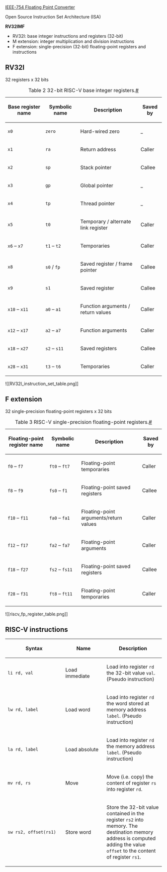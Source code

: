 [IEEE-754 Floating Point Converter](https://www.h-schmidt.net/FloatConverter/IEEE754.html)

Open Source Instruction Set Architecture (ISA)

**RV32IMF**
- RV32I: base integer instructions and registers (32-bit)
- M extension: integer multiplication and division instructions
- F extension: single-precision (32-bit) floating-point registers and instructions

## RV32I

32 registers x 32 bits

<table class="table" id="table-riscv-base-registers">
<caption><span class="caption-number">Table 2 </span><span class="caption-text">32-bit RISC-V base integer registers.</span><a class="headerlink" href="#table-riscv-base-registers" title="Link to this table">#</a></caption>
<thead>
<tr class="row-odd"><th class="head"><p>Base register name</p></th>
<th class="head"><p>Symbolic name</p></th>
<th class="head"><p>Description</p></th>
<th class="head"><p>Saved by</p></th>
</tr>
</thead>
<tbody>
<tr class="row-even"><td><p><code class="docutils literal notranslate"><span class="pre">x0</span></code></p></td>
<td><p><code class="docutils literal notranslate"><span class="pre">zero</span></code></p></td>
<td><p>Hard-wired zero</p></td>
<td><p>_</p></td>
</tr>
<tr class="row-odd"><td><p><code class="docutils literal notranslate"><span class="pre">x1</span></code></p></td>
<td><p><code class="docutils literal notranslate"><span class="pre">ra</span></code></p></td>
<td><p>Return address</p></td>
<td><p>Caller</p></td>
</tr>
<tr class="row-even"><td><p><code class="docutils literal notranslate"><span class="pre">x2</span></code></p></td>
<td><p><code class="docutils literal notranslate"><span class="pre">sp</span></code></p></td>
<td><p>Stack pointer</p></td>
<td><p>Callee</p></td>
</tr>
<tr class="row-odd"><td><p><code class="docutils literal notranslate"><span class="pre">x3</span></code></p></td>
<td><p><code class="docutils literal notranslate"><span class="pre">gp</span></code></p></td>
<td><p>Global pointer</p></td>
<td><p>_</p></td>
</tr>
<tr class="row-even"><td><p><code class="docutils literal notranslate"><span class="pre">x4</span></code></p></td>
<td><p><code class="docutils literal notranslate"><span class="pre">tp</span></code></p></td>
<td><p>Thread pointer</p></td>
<td><p>_</p></td>
</tr>
<tr class="row-odd"><td><p><code class="docutils literal notranslate"><span class="pre">x5</span></code></p></td>
<td><p><code class="docutils literal notranslate"><span class="pre">t0</span></code></p></td>
<td><p>Temporary / alternate link register</p></td>
<td><p>Caller</p></td>
</tr>
<tr class="row-even"><td><p><code class="docutils literal notranslate"><span class="pre">x6</span></code> – <code class="docutils literal notranslate"><span class="pre">x7</span></code></p></td>
<td><p><code class="docutils literal notranslate"><span class="pre">t1</span></code> – <code class="docutils literal notranslate"><span class="pre">t2</span></code></p></td>
<td><p>Temporaries</p></td>
<td><p>Caller</p></td>
</tr>
<tr class="row-odd"><td><p><code class="docutils literal notranslate"><span class="pre">x8</span></code></p></td>
<td><p><code class="docutils literal notranslate"><span class="pre">s0</span></code> / <code class="docutils literal notranslate"><span class="pre">fp</span></code></p></td>
<td><p>Saved register / frame pointer</p></td>
<td><p>Callee</p></td>
</tr>
<tr class="row-even"><td><p><code class="docutils literal notranslate"><span class="pre">x9</span></code></p></td>
<td><p><code class="docutils literal notranslate"><span class="pre">s1</span></code></p></td>
<td><p>Saved register</p></td>
<td><p>Callee</p></td>
</tr>
<tr class="row-odd"><td><p><code class="docutils literal notranslate"><span class="pre">x10</span></code> – <code class="docutils literal notranslate"><span class="pre">x11</span></code></p></td>
<td><p><code class="docutils literal notranslate"><span class="pre">a0</span></code> – <code class="docutils literal notranslate"><span class="pre">a1</span></code></p></td>
<td><p>Function arguments / return values</p></td>
<td><p>Caller</p></td>
</tr>
<tr class="row-even"><td><p><code class="docutils literal notranslate"><span class="pre">x12</span></code> – <code class="docutils literal notranslate"><span class="pre">x17</span></code></p></td>
<td><p><code class="docutils literal notranslate"><span class="pre">a2</span></code> – <code class="docutils literal notranslate"><span class="pre">a7</span></code></p></td>
<td><p>Function arguments</p></td>
<td><p>Caller</p></td>
</tr>
<tr class="row-odd"><td><p><code class="docutils literal notranslate"><span class="pre">x18</span></code> – <code class="docutils literal notranslate"><span class="pre">x27</span></code></p></td>
<td><p><code class="docutils literal notranslate"><span class="pre">s2</span></code> – <code class="docutils literal notranslate"><span class="pre">s11</span></code></p></td>
<td><p>Saved registers</p></td>
<td><p>Callee</p></td>
</tr>
<tr class="row-even"><td><p><code class="docutils literal notranslate"><span class="pre">x28</span></code> – <code class="docutils literal notranslate"><span class="pre">x31</span></code></p></td>
<td><p><code class="docutils literal notranslate"><span class="pre">t3</span></code> – <code class="docutils literal notranslate"><span class="pre">t6</span></code></p></td>
<td><p>Temporaries</p></td>
<td><p>Caller</p></td>
</tr>
</tbody>
</table>

![[RV32I_instruction_set_table.png]]

## F extension

32 single-precision floating-point registers x 32 bits

<table class="table" id="table-riscv-fp-registers">
<caption><span class="caption-number">Table 3 </span><span class="caption-text">RISC-V single-precision floating-point registers.</span><a class="headerlink" href="#table-riscv-fp-registers" title="Link to this table">#</a></caption>
<thead>
<tr class="row-odd"><th class="head"><p>Floating-point register name</p></th>
<th class="head"><p>Symbolic name</p></th>
<th class="head"><p>Description</p></th>
<th class="head"><p>Saved by</p></th>
</tr>
</thead>
<tbody>
<tr class="row-even"><td><p><code class="docutils literal notranslate"><span class="pre">f0</span></code> – <code class="docutils literal notranslate"><span class="pre">f7</span></code></p></td>
<td><p><code class="docutils literal notranslate"><span class="pre">ft0</span></code> – <code class="docutils literal notranslate"><span class="pre">ft7</span></code></p></td>
<td><p>Floating-point temporaries</p></td>
<td><p>Caller</p></td>
</tr>
<tr class="row-odd"><td><p><code class="docutils literal notranslate"><span class="pre">f8</span></code> – <code class="docutils literal notranslate"><span class="pre">f9</span></code></p></td>
<td><p><code class="docutils literal notranslate"><span class="pre">fs0</span></code> – <code class="docutils literal notranslate"><span class="pre">f1</span></code></p></td>
<td><p>Floating-point saved registers</p></td>
<td><p>Callee</p></td>
</tr>
<tr class="row-even"><td><p><code class="docutils literal notranslate"><span class="pre">f10</span></code> – <code class="docutils literal notranslate"><span class="pre">f11</span></code></p></td>
<td><p><code class="docutils literal notranslate"><span class="pre">fa0</span></code> – <code class="docutils literal notranslate"><span class="pre">fa1</span></code></p></td>
<td><p>Floating-point arguments/return values</p></td>
<td><p>Caller</p></td>
</tr>
<tr class="row-odd"><td><p><code class="docutils literal notranslate"><span class="pre">f12</span></code> – <code class="docutils literal notranslate"><span class="pre">f17</span></code></p></td>
<td><p><code class="docutils literal notranslate"><span class="pre">fa2</span></code> – <code class="docutils literal notranslate"><span class="pre">fa7</span></code></p></td>
<td><p>Floating-point arguments</p></td>
<td><p>Caller</p></td>
</tr>
<tr class="row-even"><td><p><code class="docutils literal notranslate"><span class="pre">f18</span></code> – <code class="docutils literal notranslate"><span class="pre">f27</span></code></p></td>
<td><p><code class="docutils literal notranslate"><span class="pre">fs2</span></code> – <code class="docutils literal notranslate"><span class="pre">fs11</span></code></p></td>
<td><p>Floating-point saved registers</p></td>
<td><p>Callee</p></td>
</tr>
<tr class="row-odd"><td><p><code class="docutils literal notranslate"><span class="pre">f28</span></code> – <code class="docutils literal notranslate"><span class="pre">f31</span></code></p></td>
<td><p><code class="docutils literal notranslate"><span class="pre">ft8</span></code> – <code class="docutils literal notranslate"><span class="pre">ft11</span></code></p></td>
<td><p>Floating-point temporaries</p></td>
<td><p>Caller</p></td>
</tr>
</tbody>
</table>

![[riscv_fp_register_table.png]]

## RISC-V instructions

<table class="longtable table">
<colgroup>
<col style="width: 36.8%">
<col style="width: 26.3%">
<col style="width: 36.8%">
</colgroup>
<thead>
<tr class="row-odd"><th class="head"><p>Syntax</p></th>
<th class="head"><p>Name</p></th>
<th class="head"><p>Description</p></th>
</tr>
</thead>
<tbody>
<tr class="row-even"><td><p><code class="docutils literal notranslate"><span class="pre">li</span> <span class="pre">rd,</span> <span class="pre">val</span></code></p></td>
<td><p>Load immediate</p></td>
<td><p>Load into register <code class="docutils literal notranslate"><span class="pre">rd</span></code> the 32-bit value <code class="docutils literal notranslate"><span class="pre">val</span></code>.  (Pseudo instruction)</p></td>
</tr>
<tr class="row-odd"><td><p><code class="docutils literal notranslate"><span class="pre">lw</span> <span class="pre">rd,</span> <span class="pre">label</span></code></p></td>
<td><p>Load word</p></td>
<td><p>Load into register <code class="docutils literal notranslate"><span class="pre">rd</span></code> the word stored at memory address <code class="docutils literal notranslate"><span class="pre">label</span></code>.
(Pseudo instruction)</p></td>
</tr>
<tr class="row-even"><td><p><code class="docutils literal notranslate"><span class="pre">la</span> <span class="pre">rd,</span> <span class="pre">label</span></code></p></td>
<td><p>Load absolute</p></td>
<td><p>Load into register <code class="docutils literal notranslate"><span class="pre">rd</span></code> the memory address <code class="docutils literal notranslate"><span class="pre">label</span></code>.  (Pseudo instruction)</p></td>
</tr>
<tr class="row-odd"><td><p><code class="docutils literal notranslate"><span class="pre">mv</span> <span class="pre">rd,</span> <span class="pre">rs</span></code></p></td>
<td><p>Move</p></td>
<td><p>Move (i.e. copy) the content of register <code class="docutils literal notranslate"><span class="pre">rs</span></code> into register <code class="docutils literal notranslate"><span class="pre">rd</span></code>.</p></td>
</tr>
<tr class="row-even"><td><p><code class="docutils literal notranslate"><span class="pre">sw</span> <span class="pre">rs2,</span> <span class="pre">offset(rs1)</span></code></p></td>
<td><p>Store word</p></td>
<td><p>Store the 32-bit value contained in the register <code class="docutils literal notranslate"><span class="pre">rs2</span></code> into memory.  The
destination memory address is computed adding the value <code class="docutils literal notranslate"><span class="pre">offset</span></code> to the
content of register <code class="docutils literal notranslate"><span class="pre">rs1</span></code>.</p></td>
</tr>
</tbody>
</table>
